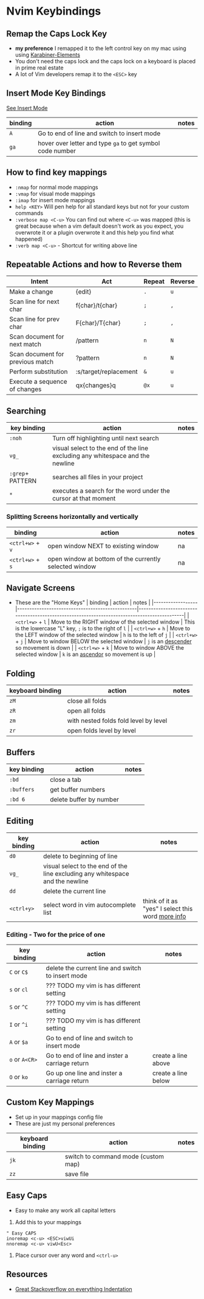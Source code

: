 # Nvim Keybindings

## Remap the Caps Lock Key
* **my preference** I remapped it to the left control key on my mac using using <a href="https://karabiner-elements.pqrs.org/" target="_blank">Karabiner-Elements</a>
* You don't need the caps lock and the caps lock on a keyboard is placed in prime real estate
* A lot of Vim developers remap it to the `<ESC>` key

## Insert Mode Key Bindings
[See Insert Mode](./modes/insert.md)

| binding | action                                                    | notes |
|---------|-----------------------------------------------------------|-------|
| `A`     | Go to end of line and switch to insert mode               |       |
| `ga`    | hover over letter and type `ga` to get symbol code number |       |


## How to find key mappings
* `:nmap` for normal mode mappings
* `:vmap` for visual mode mappings
* `:imap` for insert mode mappings
* `help <KEY>` Will pen help for all standard keys but not for your custom commands
* `:verbose map <C-u>` You can find out where `<C-u>` was mapped (this is great because when a vim default doesn't work as you expect, you overwrote it or a plugin overwrote it and this help you find what happened)
* `:verb map <C-u>` - Shortcut for writing above line

## Repeatable Actions and how to Reverse them 
| Intent                           | Act                   | Repeat | Reverse |
|----------------------------------|-----------------------|--------|---------|
| Make a change                    | {edit}                | `.`    | `u`     |
| Scan line for next char          | f{char}/t{char}       | `;`    | `,`     |
| Scan line for prev char          | F{char}/T{char}       | `;`    | `,`     |
| Scan document for next match     | /pattern<CR>          | `n`    | `N`     |
| Scan document for previous match | ?pattern<CR>          | `n`    | `N`     |
| Perform substitution             | :s/target/replacement | `&`    | `u`     |
| Execute a sequence of changes    | qx{changes}q          | `@x`   | `u`     |

## Searching
| key binding      | action                                                                        | notes |
|------------------|-------------------------------------------------------------------------------|-------|
| `:noh`           | Turn off highlighting until next search                                       |       |
| `vg_`            | visual select to the end of the line excluding any whitespace and the newline |       |
| `:grep`+ PATTERN | searches all files in your project                                            |       |
| `*`              | executes a search for the word under the cursor at that moment                |       |

### Splitting Screens horizontally and vertically
| binding          | action                                                 | notes |
|------------------|--------------------------------------------------------|-------|
| `<ctrl+w>` + `v` | open window NEXT to existing window                    | na    |
| `<ctrl+w>` + `s` | open window at bottom of the currently selected window | na    |

## Navigate Screens
* These are the "Home Keys"
| binding          | action                                          | notes                                                                                       |
|------------------|-------------------------------------------------|---------------------------------------------------------------------------------------------|
| `<ctrl+w>` + `l` | Move to the RIGHT window of the selected window | This is the lowercase "L" key, `;` is to the right of `l`                                                             |
| `<ctrl+w>` + `h` | Move to the LEFT window of the selected window  | `h` is to the left of `j`                                                                   |
| `<ctrl+w>` + `j` | Move to window BELOW the selected window        | `j` is an [descender](https://en.wikipedia.org/wiki/Descender) so movement is down          |
| `<ctrl+w>` + `k` | Move to window ABOVE the selected window        | `k` is an [ascendor](https://en.wikipedia.org/wiki/Ascender_(typography)) so movement is up |

## Folding
| keyboard binding | action                                | notes |
|------------------|---------------------------------------|-------|
| `zM`             | close all folds                       |       |
| `zR`             | open all folds                        |       |
| `zm`             | with nested folds fold level by level |       |
| `zr`             | open folds level by level             |       |

## Buffers
| key binding | action                  | notes |
|-------------|-------------------------|-------|
| `:bd`       | close a tab             |       |
| `:buffers`  | get buffer numbers      |       |
| `:bd 6`     | delete buffer by number |       |

## Editing
| key binding | action                                                                        | notes                                                                                                                                                                                                |
|-------------|-------------------------------------------------------------------------------|------------------------------------------------------------------------------------------------------------------------------------------------------------------------------------------------------|
| `d0`        | delete to beginning of line                                                   |                                                                                                                                                                                                      |
| `vg_`       | visual select to the end of the line excluding any whitespace and the newline |                                                                                                                                                                                                      |
| `dd`        | delete the current line                                                       |                                                                                                                                                                                                      |
| `<ctrl+y>`  | select word in vim autocomplete list                                          | think of it as "yes" I select this word <a href="https://unix.stackexchange.com/questions/162528/select-an-item-in-vim-autocomplete-list-without-inserting-line-break" target="_blank">more info</a> |

### Editing - Two for the price of one
| key binding    | action                                            | notes               |
|----------------|---------------------------------------------------|---------------------|
| `C` or `C$`    | delete the current line and switch to insert mode |                     |
| `s` or `cl`    | ??? TODO my vim is has different setting          |                     |
| `S` or `^C`    | ??? TODO my vim is has different setting          |                     |
| `I` or `^i`    | ??? TODO my vim is has different setting          |                     |
| `A` or `$a`    | Go to end of line and switch to insert mode       |                     |
| `o` or `A<CR>` | Go to end of line and inster a carriage return    | create a line above |
| `O` or `ko`    | Go up one line and inster a carriage return       | create a line below |

## Custom Key Mappings
* Set up in your mappings config file
* These are just my personal preferences

| keyboard binding | action                              | notes |
|------------------|-------------------------------------|-------|
| `jk`             | switch to command mode (custom map) |       |
| `zz`             | save file                           |       |

## Easy Caps
* Easy to make any work all capital letters

1. Add this to your mappings

```
" Easy CAPS
inoremap <c-u> <ESC>viwUi
nnoremap <c-u> viwU<Esc>
```

1. Place cursor over any word and `<ctrl-u>`

## Resources
* <a href="https://stackoverflow.com/questions/235839/indent-multiple-lines-quickly-in-vi/235841" target="_blank">Great Stackoverflow on everything Indentation</a>
